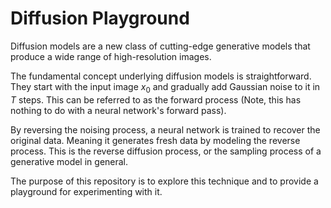 # Diffusion Playground
Diffusion models are a new class of cutting-edge generative models that produce a wide range of high-resolution images.

The fundamental concept underlying diffusion models is straightforward. They start with the input image $x_0$ and gradually add Gaussian noise to it in $T$ steps. This can be referred to as the forward process (Note, this has nothing to do with a neural network's forward pass).

By reversing the noising process, a neural network is trained to recover the original data. Meaning it generates fresh data by modeling the reverse process. This is the reverse diffusion process, or the sampling process of a generative model in general.

The purpose of this repository is to explore this technique and to provide a playground for experimenting with it.
